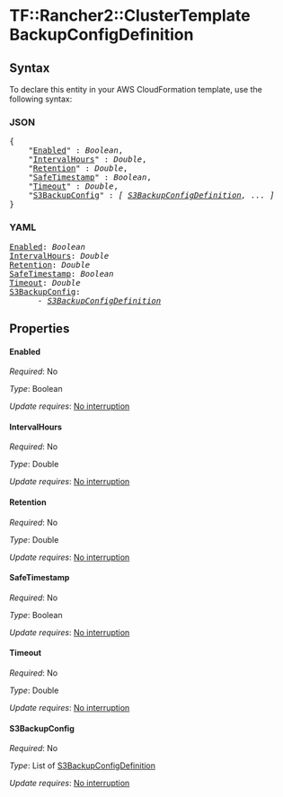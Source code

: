 # TF::Rancher2::ClusterTemplate BackupConfigDefinition

## Syntax

To declare this entity in your AWS CloudFormation template, use the following syntax:

### JSON

<pre>
{
    "<a href="#enabled" title="Enabled">Enabled</a>" : <i>Boolean</i>,
    "<a href="#intervalhours" title="IntervalHours">IntervalHours</a>" : <i>Double</i>,
    "<a href="#retention" title="Retention">Retention</a>" : <i>Double</i>,
    "<a href="#safetimestamp" title="SafeTimestamp">SafeTimestamp</a>" : <i>Boolean</i>,
    "<a href="#timeout" title="Timeout">Timeout</a>" : <i>Double</i>,
    "<a href="#s3backupconfig" title="S3BackupConfig">S3BackupConfig</a>" : <i>[ <a href="s3backupconfigdefinition.md">S3BackupConfigDefinition</a>, ... ]</i>
}
</pre>

### YAML

<pre>
<a href="#enabled" title="Enabled">Enabled</a>: <i>Boolean</i>
<a href="#intervalhours" title="IntervalHours">IntervalHours</a>: <i>Double</i>
<a href="#retention" title="Retention">Retention</a>: <i>Double</i>
<a href="#safetimestamp" title="SafeTimestamp">SafeTimestamp</a>: <i>Boolean</i>
<a href="#timeout" title="Timeout">Timeout</a>: <i>Double</i>
<a href="#s3backupconfig" title="S3BackupConfig">S3BackupConfig</a>: <i>
      - <a href="s3backupconfigdefinition.md">S3BackupConfigDefinition</a></i>
</pre>

## Properties

#### Enabled

_Required_: No

_Type_: Boolean

_Update requires_: [No interruption](https://docs.aws.amazon.com/AWSCloudFormation/latest/UserGuide/using-cfn-updating-stacks-update-behaviors.html#update-no-interrupt)

#### IntervalHours

_Required_: No

_Type_: Double

_Update requires_: [No interruption](https://docs.aws.amazon.com/AWSCloudFormation/latest/UserGuide/using-cfn-updating-stacks-update-behaviors.html#update-no-interrupt)

#### Retention

_Required_: No

_Type_: Double

_Update requires_: [No interruption](https://docs.aws.amazon.com/AWSCloudFormation/latest/UserGuide/using-cfn-updating-stacks-update-behaviors.html#update-no-interrupt)

#### SafeTimestamp

_Required_: No

_Type_: Boolean

_Update requires_: [No interruption](https://docs.aws.amazon.com/AWSCloudFormation/latest/UserGuide/using-cfn-updating-stacks-update-behaviors.html#update-no-interrupt)

#### Timeout

_Required_: No

_Type_: Double

_Update requires_: [No interruption](https://docs.aws.amazon.com/AWSCloudFormation/latest/UserGuide/using-cfn-updating-stacks-update-behaviors.html#update-no-interrupt)

#### S3BackupConfig

_Required_: No

_Type_: List of <a href="s3backupconfigdefinition.md">S3BackupConfigDefinition</a>

_Update requires_: [No interruption](https://docs.aws.amazon.com/AWSCloudFormation/latest/UserGuide/using-cfn-updating-stacks-update-behaviors.html#update-no-interrupt)

